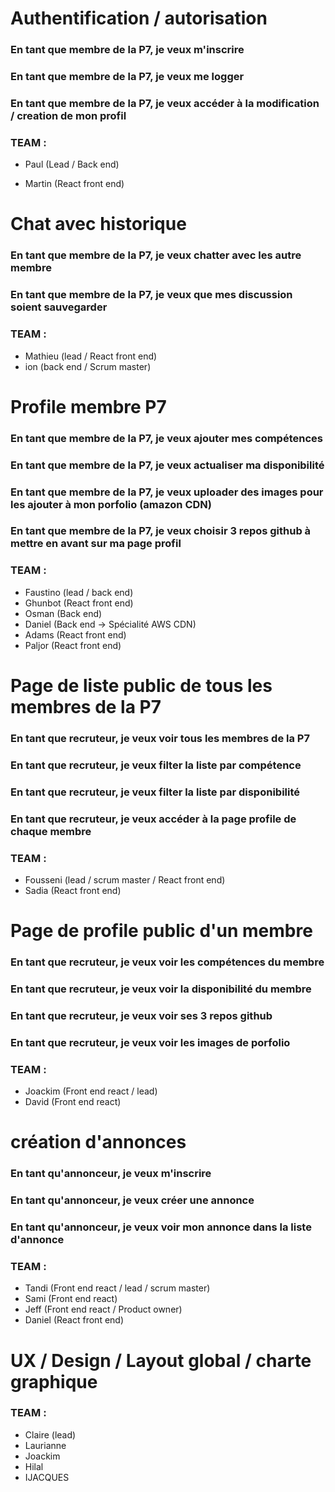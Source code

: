 # Authentification / autorisation

### En tant que membre de la P7, je veux m'inscrire
### En tant que membre de la P7, je veux me logger
### En tant que membre de la P7, je veux accéder à la modification / creation de mon profil

### TEAM :

* Paul (Lead / Back end)

* Martin (React front end)

# Chat avec historique

### En tant que membre de la P7, je veux chatter avec les autre membre
### En tant que membre de la P7, je veux que mes discussion soient sauvegarder

### TEAM :

* Mathieu (lead / React front end)
* ion (back end / Scrum master)

# Profile membre P7

### En tant que membre de la P7, je veux ajouter mes compétences
### En tant que membre de la P7, je veux actualiser ma disponibilité
### En tant que membre de la P7, je veux uploader des images pour les ajouter à mon porfolio (amazon CDN)
### En tant que membre de la P7, je veux choisir 3 repos github à mettre en avant sur ma page profil


### TEAM :

* Faustino (lead / back end)
* Ghunbot (React front end)
* Osman (Back end)
* Daniel (Back end -> Spécialité AWS CDN)
* Adams (React front end)
* Paljor (React front end)

# Page de liste public de tous les membres de la P7

### En tant que recruteur, je veux voir tous les membres de la P7
### En tant que recruteur, je veux filter la liste par compétence
### En tant que recruteur, je veux filter la liste par disponibilité
### En tant que recruteur, je veux accéder à la page profile de chaque membre

### TEAM :

* Fousseni (lead / scrum master / React front end)
* Sadia (React front end)

# Page de profile public d'un membre

### En tant que recruteur, je veux voir les compétences du membre
### En tant que recruteur, je veux voir la disponibilité du membre
### En tant que recruteur, je veux voir ses 3 repos github
### En tant que recruteur, je veux voir les images de porfolio

### TEAM :

* Joackim (Front end react / lead)
* David (Front end react)

# création d'annonces

### En tant qu'annonceur, je veux m'inscrire
### En tant qu'annonceur, je veux créer une annonce
### En tant qu'annonceur, je veux voir mon annonce dans la liste d'annonce

### TEAM :

* Tandi (Front end react / lead / scrum master)
* Sami (Front end react)
* Jeff (Front end react / Product owner)
* Daniel (React front end)

# UX / Design / Layout global / charte graphique


### TEAM :

* Claire (lead)
* Laurianne
* Joackim
* Hilal
* IJACQUES

